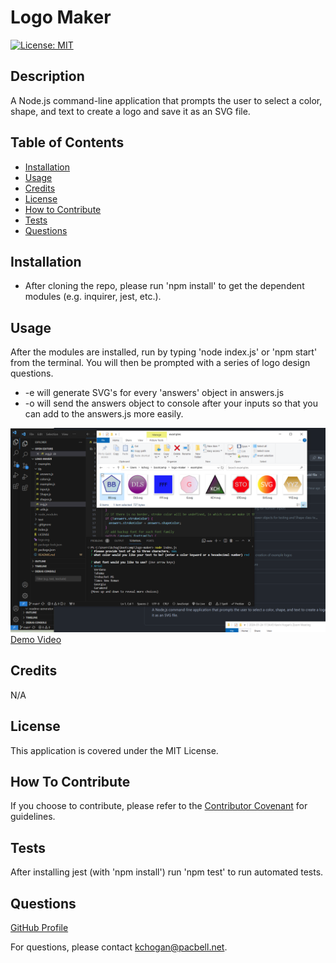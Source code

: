 
# Logo Maker

[![License: MIT](https://img.shields.io/badge/License-MIT-yellow.svg)](https://opensource.org/licenses/MIT)

## Description
A Node.js command-line application that prompts the user to select a color, shape, and text to create a logo and save it as an SVG file.  

## Table of Contents

- [Installation](#installation)
- [Usage](#usage)
- [Credits](#credits)
- [License](#license)
- [How to Contribute](#guidelines)
- [Tests](#tests)
- [Questions](#questions)

## Installation

* After cloning the repo, please run 'npm install' to get the dependent modules (e.g. inquirer, jest, etc.).

## Usage

After the modules are installed, run by typing 'node index.js' or 'npm start' from the terminal.  You will then be prompted with a series of logo design questions.
* -e will generate SVG's for every 'answers' object in answers.js
* -o will send the answers object to console after your inputs so that you can add to the answers.js more easily.

![alt Logo maker screenshot](./assets/capture.png)
[Demo Video](https://youtu.be/lCa20vam9GE)

## Credits

N/A

## License

This application is covered under the MIT License.

<a id="guidelines"></a>
## How To Contribute

If you choose to contribute, please refer to the [Contributor Covenant](https://www.contributor-covenant.org/) for guidelines.

## Tests

After installing jest (with 'npm install') run 'npm test' to run automated tests.

## Questions

[GitHub Profile](https://github.com/kevinchogan)

For questions, please contact kchogan@pacbell.net.
